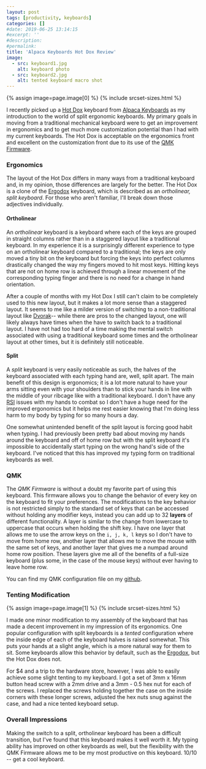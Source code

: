 ```yaml
---
layout: post
tags: [productivity, keyboards]
categories: []
#date: 2019-06-25 13:14:15
#excerpt: ''
#description:
#permalink:
title: 'Alpaca Keyboards Hot Dox Review'
image: 
  - src: keyboard1.jpg
    alt: keyboard photo 
  - src: keyboard2.jpg 
    alt: tented keyboard macro shot
---
```


{% assign image=page.image[0] %}
{% include srcset-sizes.html %}

I recently picked up a [Hot Dox](https://www.alpacakeyboards.com/) keyboard from [Alpaca Keyboards](https://www.alpacakeyboards.com/) as my introduction to the world of split ergonomic keyboards. My primary goals in moving from a traditional mechanical keyboard were to get an improvement in ergonomics and to get much more customization potential than I had with my current keyboards. The Hot Dox is acceptable on the ergonomics front and excellent on the customization front due to its use of the [QMK Firmware](https://qmk.fm/).

### Ergonomics

The layout of the Hot Dox differs in many ways from a traditional keyboard and, in my opinion, those differences are largely for the better. The Hot Dox is a clone of the [Ergodox](https://ergodox-ez.com/) keyboard, which is described as an _ortholinear, split keyboard_. For those who aren't familiar, I'll break down those adjectives individually.

#### Ortholinear

An _ortholinear_ keyboard is a keyboard where each of the keys are grouped in straight columns rather than in a staggered layout like a traditional keyboard. In my experience it is a surprisingly different experience to type on an ortholinear keyboard compared to a traditional; the keys are only moved a tiny bit on the keyboard but forcing the keys into perfect columns drastically changed the way my fingers moved to hit most keys. Hitting keys that are not on home row is achieved through a linear movement of the corresponding typing finger and there is no need for a change in hand orientation. 

After a couple of months with my Hot Dox I still can't claim to be completely used to this new layout, but it makes a lot more sense than a staggered layout. It seems to me like a milder version of switching to a non-traditional layout like [Dvorak](https://en.m.wikipedia.org/wiki/Dvorak_Simplified_Keyboard)-- while there are pros to the changed layout, one will likely always have times when the have to switch back to a traditional layout. I have not had too hard of a time making the mental switch associated with using a traditional keyboard some times and the ortholinear layout at other times, but it is definitely still noticeable.

#### Split

A _split_ keyboard is very easily noticeable as such, the halves of the keyboard associated with each typing hand are, well, split apart. The main benefit of this design is ergonomics; it is a lot more natural to have your arms sitting even with your shoulders than to stick your hands in line with the middle of your ribcage like with a traditional keyboard. I don't have any [RSI](https://en.wikipedia.org/wiki/Repetitive_strain_injury) issues with my hands to combat so I don't have a huge need for the improved ergonomics but it helps me rest easier knowing that I'm doing less harm to my body by typing for so many hours a day.

One somewhat unintended benefit of the split layout is forcing good habit when typing. I had previously been pretty bad about moving my hands around the keyboard and off of home row but with the split keyboard it's impossible to accidentally start typing on the wrong hand's side of the keyboard. I've noticed that this has improved my typing form on traditional keyboards as well.

### QMK

The _QMK Firmware_ is without a doubt my favorite part of using this keyboard. This firmware allows you to change the behavior of every key on the keyboard to fit your preferences. The modifications to the key behavior is not restricted simply to the standard set of keys that can be accessed without holding any modifier keys, instead you can add up to 32 **layers** of different functionality. A layer is similar to the change from lowercase to uppercase that occurs when holding the shift key. I have one layer that allows me to use the arrow keys on the `i, j, k, l` keys so I don't have to move from home row, another layer that allows me to move the mouse with the same set of keys, and another layer that gives me a numpad around home row position. These layers give me all of the benefits of a full-size keyboard (plus some, in the case of the mouse keys) without ever having to leave home row.

You can find my QMK configuration file on my [github](https://github.com/baylessj/hotdox-qmk).

### Tenting Modification

{% assign image=page.image[1] %}
{% include srcset-sizes.html %}

I made one minor modification to my assembly of the keyboard that has made a decent improvement in my impression of its ergonomics. One popular configuration with split keyboards is a _tented_ configuration where the inside edge of each of the keyboard halves is raised somewhat. This puts your hands at a slight angle, which is a more natural way for them to sit. Some keyboards allow this behavior by default, such as the [Ergodox](https://ergodox-ez.com/), but the Hot Dox does not.

For $4 and a trip to the hardware store, however, I was able to easily achieve some slight tenting to my keyboard. I got a set of 3mm x 16mm button head screw with a 2mm drive and a 3mm - 0.5 hex nut for each of the screws. I replaced the screws holding together the case on the inside corners with these longer screws, adjusted the hex nuts snug against the case, and had a nice tented keyboard setup.

### Overall Impressions

Making the switch to a split, ortholinear keyboard has been a difficult transition, but I've found that this keyboard makes it well worth it. My typing ability has improved on other keyboards as well, but the flexibility with the QMK Firmware allows me to be my most productive on this keyboard. 10/10 -- get a cool keyboard.
